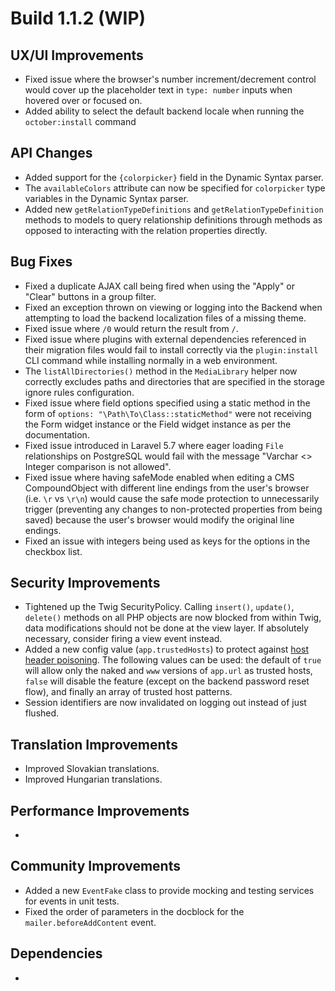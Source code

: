 # Build 1.1.2 (WIP)

## UX/UI Improvements
- Fixed issue where the browser's number increment/decrement control would cover up the placeholder text in `type: number` inputs when hovered over or focused on.
- Added ability to select the default backend locale when running the `october:install` command

## API Changes
- Added support for the `{colorpicker}` field in the Dynamic Syntax parser.
- The `availableColors` attribute can now be specified for `colorpicker` type variables in the Dynamic Syntax parser.
- Added new `getRelationTypeDefinitions` and `getRelationTypeDefinition` methods to models to query relationship definitions through methods as opposed to interacting with the relation properties directly.

## Bug Fixes
- Fixed a duplicate AJAX call being fired when using the "Apply" or "Clear" buttons in a group filter.
- Fixed an exception thrown on viewing or logging into the Backend when attempting to load the backend localization files of a missing theme.
- Fixed issue where `/0` would return the result from `/`.
- Fixed issue where plugins with external dependencies referenced in their migration files would fail to install correctly via the `plugin:install` CLI command while installing normally in a web environment.
- The `listAllDirectories()` method in the `MediaLibrary` helper now correctly excludes paths and directories that are specified in the storage ignore rules configuration.
- Fixed issue where field options specified using a static method in the form of `options: "\Path\To\Class::staticMethod"` were not receiving the Form widget instance or the Field widget instance as per the documentation.
- Fixed issue introduced in Laravel 5.7 where eager loading `File` relationships on PostgreSQL would fail with the message "Varchar <> Integer comparison is not allowed".
- Fixed issue where having safeMode enabled when editing a CMS CompoundObject with different line endings from the user's browser (i.e. `\r` vs `\r\n`) would cause the safe mode protection to unnecessarily trigger (preventing any changes to non-protected properties from being saved) because the user's browser would modify the original line endings.
- Fixed an issue with integers being used as keys for the options in the checkbox list.

## Security Improvements
- Tightened up the Twig SecurityPolicy. Calling `insert()`, `update()`, `delete()` methods on all PHP objects are now blocked from within Twig, data modifications should not be done at the view layer. If absolutely necessary, consider firing a view event instead.
- Added a new config value (`app.trustedHosts`) to protect against [host header poisoning](https://portswigger.net/web-security/host-header). The following values can be used: the default of `true` will allow only the naked and `www` versions of `app.url` as trusted hosts, `false` will disable the feature (except on the backend password reset flow), and finally an array of trusted host patterns.
- Session identifiers are now invalidated on logging out instead of just flushed.

## Translation Improvements
- Improved Slovakian translations.
- Improved Hungarian translations.

## Performance Improvements
-

## Community Improvements
- Added a new `EventFake` class to provide mocking and testing services for events in unit tests.
- Fixed the order of parameters in the docblock for the `mailer.beforeAddContent` event.

## Dependencies
-

